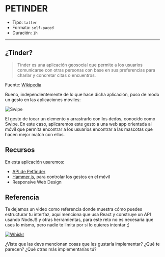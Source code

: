 # PETINDER

- Tipo: `taller`
- Formato: `self-paced`
- Duración: `1h`

***

## ¿Tinder?

> Tinder es una aplicación geosocial que permite a los usuarios comunicarse con 
> otras personas con base en sus preferencias para charlar y concretar citas o 
> encuentros.

Fuente: [Wikipedia](https://es.wikipedia.org/wiki/Tinder)

Bueno, independientemente de lo que hace dicha aplicación, puso de modo un gesto
en las aplicaciones móviles:

![Swipe](https://media.giphy.com/media/26mkhMYkitO7DoJuU/giphy.gif)

El gesto de  tocar un elemento y arrastrarlo con los dedos, conocido como Swipe.
En este caso, aplicaremos este gesto a una web app orientada al móvil que 
permita encontrar a los usuarios encontrar a las mascotas que hacen mejor match
con ellos.

## Recursos

En esta aplicación usaremos:

- [API de Petfinder](https://www.petfinder.com/developers/api-docs)
- [Hammer.js](https://hammerjs.github.io/), para controlar los gestos en el móvil
- Responsive Web Design

## Referencia

Te dejamos un video como referencia donde muestra cómo puedes estructurar tu
interfaz, aquí menciona que usa React y construye un API usando NodeJS y otras
herramientas, para este reto no es necesaria que uses lo mismo, pero nadie te
limita por si lo quieres intentar ;) 

[![Whiskr](https://img.youtube.com/vi/qW5-C7skuU0/0.jpg)](https://youtu.be/qW5-C7skuU0)

¿Viste que las devs mencionan cosas que les gustaría implementar? ¿Qué te 
parecen? ¿Qué otras más implementarías tú?